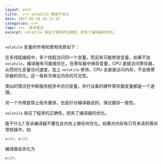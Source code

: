 ```yaml
---
layout: post
title:  c++ volatile 确保不优化
date: 2017-06-20 16:12:15
categories: c++  
tags: c++  技术笔记
excerpt: volatile 保证了程序的正确性，损失了编译器的优化。
---
```


`volatile` 变量的作用和使用场景如下：

在多线程编程中，多个线程访问同一个变量，而且有可能修改变量，如果不加 `volatile`，编译器有可能做优化，在寄存器中保存变量，CPU 直接访问寄存器，从而优化变量访问速度，加上 `volatile` 修饰，CPU 会直接访问内存，不会做寄存器的优化。这一条称为保证内存的可见性。

类似的情况在中断服务程序中访问变量，并行设备的硬件寄存器变量都是一个道理。

另一个作用是禁止指令重排，也是针对编译器说的，保证缓存一致性。

`volatile` 保证了程序的正确性，损失了编译器的优化。

能干什么? 告诉编译器不要在此内存上做任何优化。如果对内存有只写未读的等非常规操作，如
```c++
x=10; x=20;
```

编译器会优化为

```c++
x=20;
```
